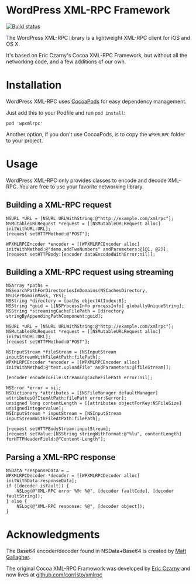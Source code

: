 # WordPress XML-RPC Framework

[![Build status](https://badge.buildkite.com/7b9af7851c2ccd9c47a165cf8344a3e2a0da34140da0311cbc.svg)](https://buildkite.com/wordpress-mobile/wpxmlrpc)

The WordPress XML-RPC library is a lightweight XML-RPC client for iOS
and OS X.

It's based on Eric Czarny's Cocoa XML-RPC Framework, but without all the
networking code, and a few additions of our own.

# Installation

WordPress XML-RPC uses [CocoaPods](http://cocoapods.org/) for easy
dependency management.

Just add this to your Podfile and run `pod install`:

	pod 'wpxmlrpc'

Another option, if you don't use CocoaPods, is to copy the `WPXMLRPC`
folder to your project.

# Usage

WordPress XML-RPC only provides classes to encode and decode XML-RPC. You are free to use your favorite networking library.

## Building a XML-RPC request

	NSURL *URL = [NSURL URLWithString:@"http://example.com/xmlrpc"];
	NSMutableURLRequest *request = [[NSMutableURLRequest alloc] initWithURL:URL];
	[request setHTTPMethod:@"POST"];
	
	WPXMLRPCEncoder *encoder = [[WPXMLRPCEncoder alloc] initWithMethod:@"demo.addTwoNumbers" andParameters:@[@1, @2]];
	[request setHTTPBody:[encoder dataEncodedWithError:nil]];

## Building a XML-RPC request using streaming
	NSArray *paths = NSSearchPathForDirectoriesInDomains(NSCachesDirectory, NSUserDomainMask, YES);
    NSString *directory = [paths objectAtIndex:0];
    NSString *guid = [[NSProcessInfo processInfo] globallyUniqueString];
    NSString *streamingCacheFilePath = [directory stringByAppendingPathComponent:guid];

	NSURL *URL = [NSURL URLWithString:@"http://example.com/xmlrpc"];
	NSMutableURLRequest *request = [[NSMutableURLRequest alloc] initWithURL:URL];
	[request setHTTPMethod:@"POST"];
	
	NSInputStream *fileStream = [NSInputStream inputStreamWithFileAtPath:filePath];
	WPXMLRPCEncoder *encoder = [[WPXMLRPCEncoder alloc] initWithMethod:@"test.uploadFile" andParameters:@[fileStream]];	      
	
	[encoder encodeToFile:streamingCacheFilePath error:nil];

	NSError *error = nil;
    NSDictionary *attributes = [[NSFileManager defaultManager] attributesOfItemAtPath:filePath error:&error];
    unsigned long contentLength = [[attributes objectForKey:NSFileSize] unsignedIntegerValue];
    NSInputStream * inputStream = [NSInputStream inputStreamWithFileAtPath:filePath]; 

	[request setHTTPBodyStream:inputStream];
	[request setValue:[NSString stringWithFormat:@"%lu", contentLength] forHTTPHeaderField:@"Content-Length"];

## Parsing a XML-RPC response

	NSData *responseData = …
	WPXMLRPCDecoder *decoder = [[WPXMLRPCDecoder alloc] initWithData:responseData];
	if ([decoder isFault]) {
		NSLog(@"XML-RPC error %@: %@", [decoder faultCode], [decoder faultString]);
	} else {
		NSLog(@"XML-RPC response: %@", [decoder object]);
	}

# Acknowledgments

The Base64 encoder/decoder found in NSData+Base64 is created by [Matt Gallagher](http://cocoawithlove.com/2009/06/base64-encoding-options-on-mac-and.html).

The original Cocoa XML-RPC Framework was developed by [Eric Czarny](https://github.com/eczarny/xmlrpc) and now lives at [github.com/corristo/xmlrpc](https://github.com/corristo/xmlrpc)

